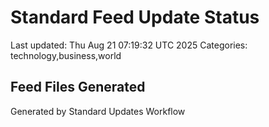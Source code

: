 # Standard Feed Update Status
Last updated: Thu Aug 21 07:19:32 UTC 2025
Categories: technology,business,world

## Feed Files Generated

Generated by Standard Updates Workflow
